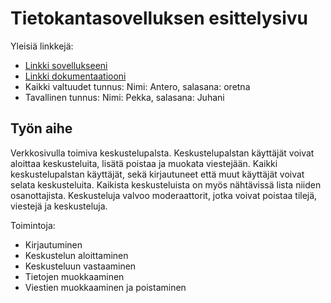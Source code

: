# Tietokantasovelluksen esittelysivu

Yleisiä linkkejä:

* [Linkki sovellukseeni](http://konstaku.users.cs.helsinki.fi/forum/)
* [Linkki dokumentaatiooni](https://github.com/Djiffit/Tsoha-Bootstrap/blob/master/doc/dokumentaatio.pdf)
* Kaikki valtuudet tunnus: Nimi: Antero, salasana: oretna
* Tavallinen tunnus: Nimi: Pekka, salasana: Juhani

## Työn aihe

Verkkosivulla toimiva keskustelupalsta. Keskustelupalstan käyttäjät voivat aloittaa keskusteluita, lisätä poistaa ja muokata viestejään. Kaikki keskustelupalstan käyttäjät, sekä kirjautuneet että muut käyttäjät voivat selata keskusteluita. Kaikista keskusteluista on myös nähtävissä lista niiden osanottajista. Keskusteluja valvoo moderaattorit, jotka voivat poistaa tilejä, viestejä ja keskusteluja.

Toimintoja:

 - Kirjautuminen
 - Keskustelun aloittaminen
 - Keskusteluun vastaaminen
 - Tietojen muokkaaminen
 - Viestien muokkaaminen ja poistaminen

